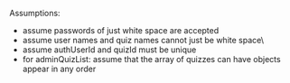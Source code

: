 Assumptions:
- assume passwords of just white space are accepted
- assume user names and quiz names cannot just be white space\
- assume authUserId and quizId must be unique
- for adminQuizList: assume that the array of quizzes can have objects appear in any order